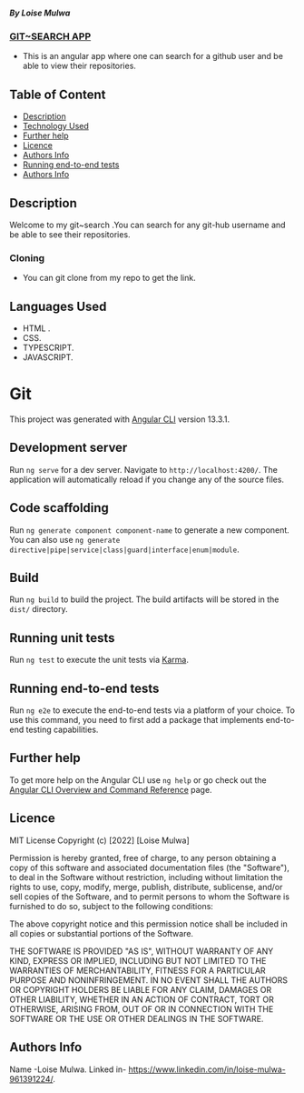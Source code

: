 ##### By Loise Mulwa

### <U>GIT~SEARCH APP</U>
* This is an angular app where one can search for a github user and be able to view their repositories.

## Table of Content

+ [Description](#description)
+ [Technology Used](#technology-used)
+ [Further help](#further-help)
+ [Licence](#licence)
+ [Authors Info](#author-Info)
+ [Running end-to-end tests](#running-end-to-end-tests)
+ [Authors Info](#author-Info)

## Description
<p>Welcome to my git~search .You can search for any git-hub username and be able to see their repositories.</p>

### Cloning
* You can git clone from my repo to get the link.


## Languages Used
* HTML .
* CSS.
* TYPESCRIPT.
* JAVASCRIPT.


# Git

This project was generated with [Angular CLI](https://github.com/angular/angular-cli) version 13.3.1.

## Development server

Run `ng serve` for a dev server. Navigate to `http://localhost:4200/`. The application will automatically reload if you change any of the source files.

## Code scaffolding

Run `ng generate component component-name` to generate a new component. You can also use `ng generate directive|pipe|service|class|guard|interface|enum|module`.

## Build

Run `ng build` to build the project. The build artifacts will be stored in the `dist/` directory.

## Running unit tests

Run `ng test` to execute the unit tests via [Karma](https://karma-runner.github.io).

## Running end-to-end tests

Run `ng e2e` to execute the end-to-end tests via a platform of your choice. To use this command, you need to first add a package that implements end-to-end testing capabilities.

## Further help

To get more help on the Angular CLI use `ng help` or go check out the [Angular CLI Overview and Command Reference](https://angular.io/cli) page.
## Licence
MIT License 
Copyright (c) [2022] [Loise Mulwa]

Permission is hereby granted, free of charge, to any person obtaining a copy
of this software and associated documentation files (the "Software"), to deal
in the Software without restriction, including without limitation the rights
to use, copy, modify, merge, publish, distribute, sublicense, and/or sell
copies of the Software, and to permit persons to whom the Software is
furnished to do so, subject to the following conditions:

The above copyright notice and this permission notice shall be included in all
copies or substantial portions of the Software.

THE SOFTWARE IS PROVIDED "AS IS", WITHOUT WARRANTY OF ANY KIND, EXPRESS OR
IMPLIED, INCLUDING BUT NOT LIMITED TO THE WARRANTIES OF MERCHANTABILITY,
FITNESS FOR A PARTICULAR PURPOSE AND NONINFRINGEMENT. IN NO EVENT SHALL THE
AUTHORS OR COPYRIGHT HOLDERS BE LIABLE FOR ANY CLAIM, DAMAGES OR OTHER
LIABILITY, WHETHER IN AN ACTION OF CONTRACT, TORT OR OTHERWISE, ARISING FROM,
OUT OF OR IN CONNECTION WITH THE SOFTWARE OR THE USE OR OTHER DEALINGS IN THE
SOFTWARE.



## Authors Info
Name -Loise Mulwa.
Linked in- https://www.linkedin.com/in/loise-mulwa-961391224/.












